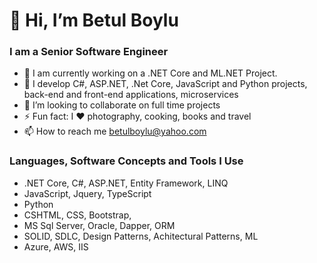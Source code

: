  <h1>👋  Hi, I’m Betul Boylu</h1>
 <h3>I am a Senior Software Engineer</h3>

  - 🌱 I am currently working on a .NET Core and ML.NET Project.
  - 👀 I develop C#, ASP.NET, .Net Core, JavaScript and Python projects, back-end and front-end applications, microservices
  - 🌱 I’m looking to collaborate on full time projects
  - ⚡  Fun fact: I ❤️ photography, cooking, books and travel 
  - 📫 How to reach me betulboylu@yahoo.com

<h3>Languages, Software Concepts and Tools I Use</h3>

- .NET Core, C#, ASP.NET, Entity Framework, LINQ
- JavaScript, Jquery, TypeScript
- Python
- CSHTML, CSS, Bootstrap, 
- MS Sql Server, Oracle, Dapper, ORM
- SOLID, SDLC, Design Patterns, Achitectural Patterns, ML
- Azure, AWS, IIS


<!---
betulboylu/betulboylu is a ✨ special ✨ repository because its `README.md` (this file) appears on your GitHub profile.
You can click the Preview link to take a look at your changes.
--->

